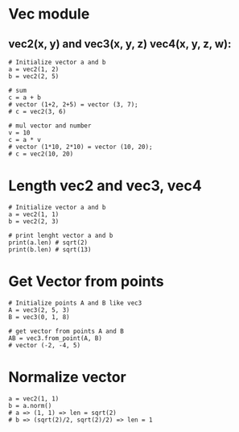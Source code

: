 # Vec module
## vec2(x, y) and vec3(x, y, z) vec4(x, y, z, w):
    # Initialize vector a and b
    a = vec2(1, 2)
    b = vec2(2, 5)

    # sum 
    c = a + b
    # vector (1+2, 2+5) = vector (3, 7);
    # c = vec2(3, 6)

    # mul vector and number
    v = 10
    c = a * v
    # vector (1*10, 2*10) = vector (10, 20);
    # c = vec2(10, 20)
    
# Length vec2 and vec3, vec4
    # Initialize vector a and b
    a = vec2(1, 1)
    b = vec2(2, 3)

    # print lenght vector a and b
    print(a.len) # sqrt(2)
    print(b.len) # sqrt(13)

# Get Vector from points
    # Initialize points A and B like vec3
    A = vec3(2, 5, 3)
    B = vec3(0, 1, 8)

    # get vector from points A and B
    AB = vec3.from_point(A, B)
    # vector (-2, -4, 5)

# Normalize vector

    a = vec2(1, 1)
    b = a.norm()
    # a => (1, 1) => len = sqrt(2)
    # b => (sqrt(2)/2, sqrt(2)/2) => len = 1
